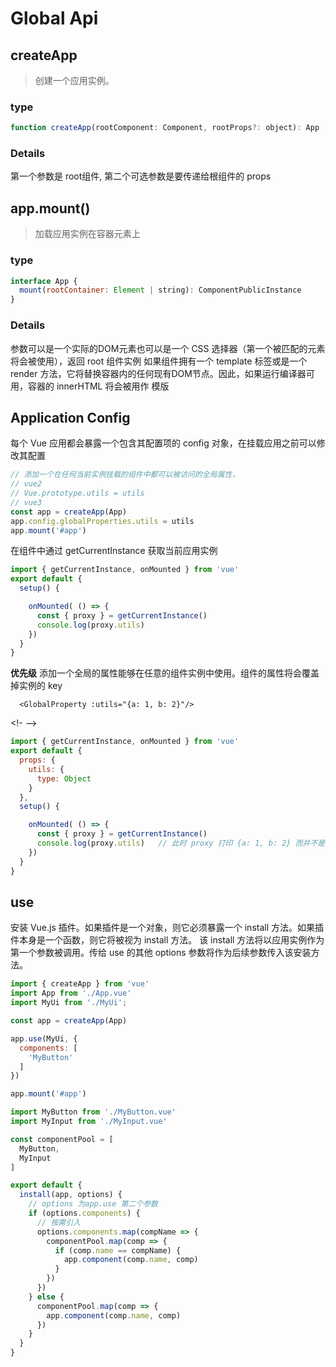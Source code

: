 
# Global Api

## createApp
> 创建一个应用实例。
### type
```js
function createApp(rootComponent: Component, rootProps?: object): App
```
### Details
第一个参数是 root组件, 第二个可选参数是要传递给根组件的 props

## app.mount()
> 加载应用实例在容器元素上
### type
```js
interface App {
  mount(rootContainer: Element | string): ComponentPublicInstance
}
```
### Details
参数可以是一个实际的DOM元素也可以是一个 CSS 选择器（第一个被匹配的元素将会被使用），返回 root 组件实例
如果组件拥有一个 template 标签或是一个 render 方法，它将替换容器内的任何现有DOM节点。因此，如果运行编译器可用，容器的 innerHTML 将会被用作 模版

## Application Config
每个 Vue 应用都会暴露一个包含其配置项的 config 对象，在挂载应用之前可以修改其配置

```js
// 添加一个在任何当前实例挂载的组件中都可以被访问的全局属性，
// vue2 
// Vue.prototype.utils = utils
// vue3
const app = createApp(App)
app.config.globalProperties.utils = utils
app.mount('#app')
```

在组件中通过 getCurrentInstance 获取当前应用实例

```js
import { getCurrentInstance, onMounted } from 'vue'
export default {
  setup() {

    onMounted( () => {
      const { proxy } = getCurrentInstance()
      console.log(proxy.utils)  
    })
  }
}
```

**优先级**
添加一个全局的属性能够在任意的组件实例中使用。组件的属性将会覆盖掉实例的 key

```vue
  <GlobalProperty :utils="{a: 1, b: 2}"/>
```
<!- -->
```js
import { getCurrentInstance, onMounted } from 'vue'
export default {
  props: {
    utils: {
      type: Object
    }
  },
  setup() {

    onMounted( () => {
      const { proxy } = getCurrentInstance()
      console.log(proxy.utils)   // 此时 proxy 打印 {a: 1, b: 2} 而并不是曾经配置的全局工具
    })
  }
}
```


## use
安装 Vue.js 插件。如果插件是一个对象，则它必须暴露一个 install 方法。如果插件本身是一个函数，则它将被视为 install 方法。
该 install 方法将以应用实例作为第一个参数被调用。传给 use 的其他 options 参数将作为后续参数传入该安装方法。
```js
import { createApp } from 'vue'
import App from './App.vue'
import MyUi from './MyUi';

const app = createApp(App)

app.use(MyUi, {
  components: [
    'MyButton'
  ]
})

app.mount('#app')
```

```js
import MyButton from './MyButton.vue'
import MyInput from './MyInput.vue'

const componentPool = [
  MyButton,
  MyInput
]

export default {
  install(app, options) {
    // options 为app.use 第二个参数
    if (options.components) {
      // 按需引入
      options.components.map(compName => {
        componentPool.map(comp => {
          if (comp.name == compName) {
            app.component(comp.name, comp)
          }
        })
      })
    } else {
      componentPool.map(comp => {
        app.component(comp.name, comp)
      })
    }
  }
}
```